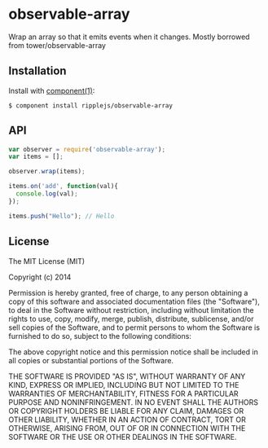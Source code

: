 
# observable-array

  Wrap an array so that it emits events when it changes. Mostly
  borrowed from tower/observable-array

## Installation

  Install with [component(1)](http://component.io):

    $ component install ripplejs/observable-array

## API

```js
var observer = require('observable-array');
var items = [];

observer.wrap(items);

items.on('add', function(val){
  console.log(val);
});

items.push("Hello"); // Hello
```

## License

  The MIT License (MIT)

  Copyright (c) 2014 <copyright holders>

  Permission is hereby granted, free of charge, to any person obtaining a copy
  of this software and associated documentation files (the "Software"), to deal
  in the Software without restriction, including without limitation the rights
  to use, copy, modify, merge, publish, distribute, sublicense, and/or sell
  copies of the Software, and to permit persons to whom the Software is
  furnished to do so, subject to the following conditions:

  The above copyright notice and this permission notice shall be included in
  all copies or substantial portions of the Software.

  THE SOFTWARE IS PROVIDED "AS IS", WITHOUT WARRANTY OF ANY KIND, EXPRESS OR
  IMPLIED, INCLUDING BUT NOT LIMITED TO THE WARRANTIES OF MERCHANTABILITY,
  FITNESS FOR A PARTICULAR PURPOSE AND NONINFRINGEMENT. IN NO EVENT SHALL THE
  AUTHORS OR COPYRIGHT HOLDERS BE LIABLE FOR ANY CLAIM, DAMAGES OR OTHER
  LIABILITY, WHETHER IN AN ACTION OF CONTRACT, TORT OR OTHERWISE, ARISING FROM,
  OUT OF OR IN CONNECTION WITH THE SOFTWARE OR THE USE OR OTHER DEALINGS IN
  THE SOFTWARE.